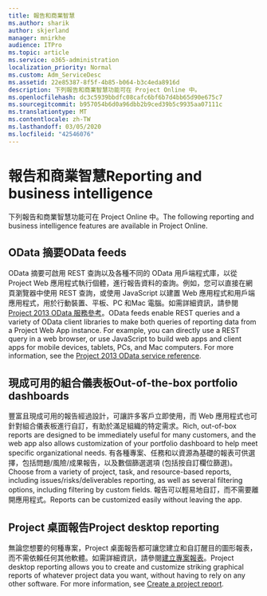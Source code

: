 ```yaml
---
title: 報告和商業智慧
ms.author: sharik
author: skjerland
manager: mnirkhe
audience: ITPro
ms.topic: article
ms.service: o365-administration
localization_priority: Normal
ms.custom: Adm_ServiceDesc
ms.assetid: 22e85387-8f5f-4b85-b064-b3c4eda8916d
description: 下列報告和商業智慧功能可在 Project Online 中。
ms.openlocfilehash: dc3c5939bbdfc08cafc6bf6b7d4bb65d90e675c7
ms.sourcegitcommit: b957054b6d0a96dbb2b9ced39b5c9935aa07111c
ms.translationtype: MT
ms.contentlocale: zh-TW
ms.lasthandoff: 03/05/2020
ms.locfileid: "42546076"
---
```

# <a name="reporting-and-business-intelligence"></a><span data-ttu-id="531c5-103">報告和商業智慧</span><span class="sxs-lookup"><span data-stu-id="531c5-103">Reporting and business intelligence</span></span>

<span data-ttu-id="531c5-104">下列報告和商業智慧功能可在 Project Online 中。</span><span class="sxs-lookup"><span data-stu-id="531c5-104">The following reporting and business intelligence features are available in Project Online.</span></span>
  
## <a name="odata-feeds"></a><span data-ttu-id="531c5-105">OData 摘要</span><span class="sxs-lookup"><span data-stu-id="531c5-105">OData feeds</span></span>

<span data-ttu-id="531c5-p101">OData 摘要可啟用 REST 查詢以及各種不同的 OData 用戶端程式庫，以從 Project Web 應用程式執行個體，進行報告資料的查詢。例如，您可以直接在網頁瀏覽器中使用 REST 查詢，或使用 JavaScript 以建置 Web 應用程式和用戶端應用程式，用於行動裝置、平板、PC 和Mac 電腦。如需詳細資訊，請參閱[Project 2013 OData 服務參考](https://go.microsoft.com/fwlink/?LinkID=823655&amp;clcid=0x409)。</span><span class="sxs-lookup"><span data-stu-id="531c5-p101">OData feeds enable REST queries and a variety of OData client libraries to make both queries of reporting data from a Project Web App instance. For example, you can directly use a REST query in a web browser, or use JavaScript to build web apps and client apps for mobile devices, tablets, PCs, and Mac computers. For more information, see the [Project 2013 OData service reference](https://go.microsoft.com/fwlink/?LinkID=823655&amp;clcid=0x409).</span></span>
  
## <a name="out-of-the-box-portfolio-dashboards"></a><span data-ttu-id="531c5-109">現成可用的組合儀表板</span><span class="sxs-lookup"><span data-stu-id="531c5-109">Out-of-the-box portfolio dashboards</span></span>

<span data-ttu-id="531c5-110">豐富且現成可用的報告經過設計，可讓許多客戶立即使用，而 Web 應用程式也可針對組合儀表板進行自訂，有助於滿足組織的特定需求。</span><span class="sxs-lookup"><span data-stu-id="531c5-110">Rich, out-of-box reports are designed to be immediately useful for many customers, and the web app also allows customization of your portfolio dashboard to help meet specific organizational needs.</span></span> <span data-ttu-id="531c5-111">有各種專案、任務和以資源為基礎的報表可供選擇，包括問題/風險/成果報告，以及數個篩選選項 (包括按自訂欄位篩選)。</span><span class="sxs-lookup"><span data-stu-id="531c5-111">Choose from a variety of project, task, and resource-based reports, including issues/risks/deliverables reporting, as well as several filtering options, including filtering by custom fields.</span></span> <span data-ttu-id="531c5-112">報告可以輕易地自訂，而不需要離開應用程式。</span><span class="sxs-lookup"><span data-stu-id="531c5-112">Reports can be customized easily without leaving the app.</span></span> 
  
## <a name="project-desktop-reporting"></a><span data-ttu-id="531c5-113">Project 桌面報告</span><span class="sxs-lookup"><span data-stu-id="531c5-113">Project desktop reporting</span></span>

<span data-ttu-id="531c5-p103">無論您想要的何種專案，Project 桌面報告都可讓您建立和自訂醒目的圖形報表，而不需依賴任何其他軟體。如需詳細資訊，請參閱[建立專案報表](https://go.microsoft.com/fwlink/?LinkID=823657&amp;clcid=0x409)。</span><span class="sxs-lookup"><span data-stu-id="531c5-p103">Project desktop reporting allows you to create and customize striking graphical reports of whatever project data you want, without having to rely on any other software. For more information, see [Create a project report](https://go.microsoft.com/fwlink/?LinkID=823657&amp;clcid=0x409).</span></span>
  